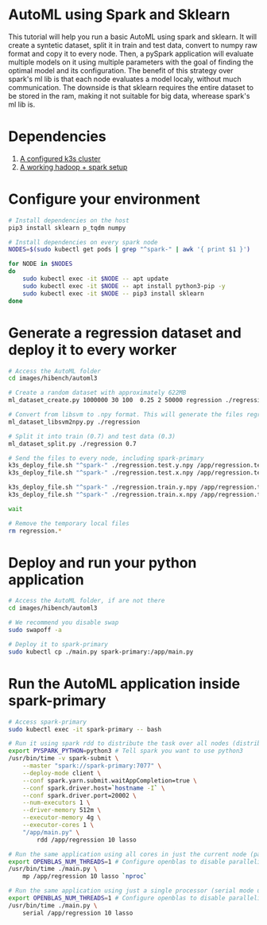 # AutoML using Spark and Sklearn

This tutorial will help you run a basic AutoML using spark and sklearn. It will create a syntetic dataset, split it in train and test data, convert to numpy raw format and copy it to every node. Then, a pySpark application will evaluate multiple models on it using multiple parameters with the goal of finding the optimal model and its configuration. The benefit of this strategy over spark's ml lib is that each node evaluates a model localy, without much communication. The downside is that sklearn requires the entire dataset to be stored in the ram, making it not suitable for big data, wherease spark's ml lib is.

# Dependencies

1. [A configured k3s cluster](../k3s/k3s_main.md)
1. [A working hadoop + spark setup](./bigdata2_main.md)

# Configure your environment

```bash
# Install dependencies on the host
pip3 install sklearn p_tqdm numpy

# Install dependencies on every spark node
NODES=$(sudo kubectl get pods | grep "^spark-" | awk '{ print $1 }')

for NODE in $NODES
do
    sudo kubectl exec -it $NODE -- apt update
    sudo kubectl exec -it $NODE -- apt install python3-pip -y
    sudo kubectl exec -it $NODE -- pip3 install sklearn
done
```

# Generate a regression dataset and deploy it to every worker

```bash
# Access the AutoML folder
cd images/hibench/automl3

# Create a random dataset with approximately 622MB
ml_dataset_create.py 1000000 30 100  0.25 2 50000 regression ./regression.libsvm

# Convert from libsvm to .npy format. This will generate the files regression.x.npy and regression.y.npy, which are binary numpy data and much faster to load
ml_dataset_libsvm2npy.py ./regression

# Split it into train (0.7) and test data (0.3)
ml_dataset_split.py ./regression 0.7

# Send the files to every node, including spark-primary
k3s_deploy_file.sh "^spark-" ./regression.test.y.npy /app/regression.test.y.npy &
k3s_deploy_file.sh "^spark-" ./regression.test.x.npy /app/regression.test.x.npy &

k3s_deploy_file.sh "^spark-" ./regression.train.y.npy /app/regression.train.y.npy &
k3s_deploy_file.sh "^spark-" ./regression.train.x.npy /app/regression.train.x.npy &

wait

# Remove the temporary local files
rm regression.*
```

# Deploy and run your python application

```bash
# Access the AutoML folder, if are not there
cd images/hibench/automl3

# We recommend you disable swap
sudo swapoff -a

# Deploy it to spark-primary
sudo kubectl cp ./main.py spark-primary:/app/main.py
```

# Run the AutoML application inside spark-primary

```bash
# Access spark-primary
sudo kubectl exec -it spark-primary -- bash

# Run it using spark rdd to distribute the task over all nodes (distributed and parallel mode using spark)
export PYSPARK_PYTHON=python3 # Tell spark you want to use python3
/usr/bin/time -v spark-submit \
    --master "spark://spark-primary:7077" \
    --deploy-mode client \
    --conf spark.yarn.submit.waitAppCompletion=true \
    --conf spark.driver.host=`hostname -I` \
    --conf spark.driver.port=20002 \
    --num-executors 1 \
    --driver-memory 512m \
    --executor-memory 4g \
    --executor-cores 1 \
    "/app/main.py" \
        rdd /app/regression 10 lasso

# Run the same application using all cores in just the current node (parallel mode using multiprocessing)
export OPENBLAS_NUM_THREADS=1 # Configure openblas to disable parallelism, it will come from our multitask implementation
/usr/bin/time ./main.py \
    mp /app/regression 10 lasso `nproc`

# Run the same application using just a single processor (serial mode using just for)
export OPENBLAS_NUM_THREADS=1 # Configure openblas to disable parallelism
/usr/bin/time ./main.py \
    serial /app/regression 10 lasso
```

